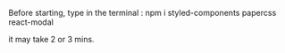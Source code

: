 Before starting, type in the terminal  :
npm i styled-components papercss react-modal

it may take 2 or 3 mins.